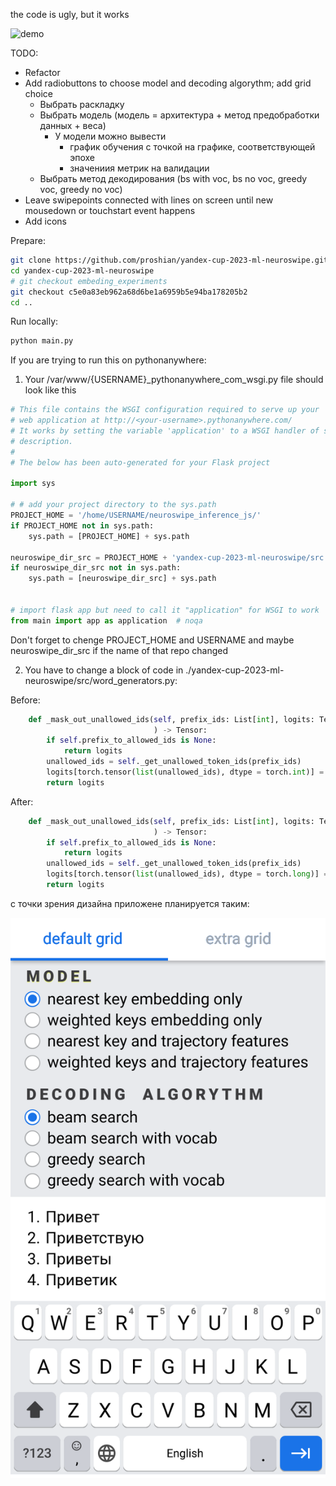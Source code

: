 the code is ugly, but it works

![demo](https://github.com/proshian/neuroswipe/assets/98213116/0af050e7-2e2c-4502-a498-376bd4eb3f0e)

TODO:
* Refactor
* Add radiobuttons to choose model and decoding algorythm; add grid choice
    * Выбрать раскладку
    * Выбрать модель (модель = архитектура + метод предобработки данных + веса)
        * У модели можно вывести
            * график обучения с точкой на графике, соответствующей эпохе
            * значениия метрик на валидации
    * Выбрать метод декодирования (bs with voc, bs no voc, greedy voc, greedy no voc)
* Leave swipepoints connected with lines on screen until new  mousedown or touchstart event happens
* Add icons


Prepare:
``` sh
git clone https://github.com/proshian/yandex-cup-2023-ml-neuroswipe.git
cd yandex-cup-2023-ml-neuroswipe
# git checkout embeding_experiments
git checkout c5e0a83eb962a68d6be1a6959b5e94ba178205b2
cd ..
```

Run locally: 

``` sh
python main.py
```


If you are trying to run this on pythonanywhere:

1. Your /var/www/{USERNAME}_pythonanywhere_com_wsgi.py file should look like this
``` python
# This file contains the WSGI configuration required to serve up your
# web application at http://<your-username>.pythonanywhere.com/
# It works by setting the variable 'application' to a WSGI handler of some
# description.
#
# The below has been auto-generated for your Flask project

import sys

# # add your project directory to the sys.path
PROJECT_HOME = '/home/USERNAME/neuroswipe_inference_js/'
if PROJECT_HOME not in sys.path:
    sys.path = [PROJECT_HOME] + sys.path

neuroswipe_dir_src = PROJECT_HOME + 'yandex-cup-2023-ml-neuroswipe/src'
if neuroswipe_dir_src not in sys.path:
    sys.path = [neuroswipe_dir_src] + sys.path


# import flask app but need to call it "application" for WSGI to work
from main import app as application  # noqa
```

Don't forget to chenge PROJECT_HOME and USERNAME and maybe neuroswipe_dir_src if the name of that repo changed


2. You have to change a block of code in ./yandex-cup-2023-ml-neuroswipe/src/word_generators.py:

Before:
``` python
    def _mask_out_unallowed_ids(self, prefix_ids: List[int], logits: Tensor
                                ) -> Tensor:
        if self.prefix_to_allowed_ids is None:
            return logits
        unallowed_ids = self._get_unallowed_token_ids(prefix_ids)
        logits[torch.tensor(list(unallowed_ids), dtype = torch.int)] = float('-inf')
        return logits
```

After:
``` python
    def _mask_out_unallowed_ids(self, prefix_ids: List[int], logits: Tensor
                                ) -> Tensor:
        if self.prefix_to_allowed_ids is None:
            return logits
        unallowed_ids = self._get_unallowed_token_ids(prefix_ids)
        logits[torch.tensor(list(unallowed_ids), dtype = torch.long)] = float('-inf')
        return logits
```


с точки зрения дизайна приложене планируется таким:

![design](design_idea.svg)